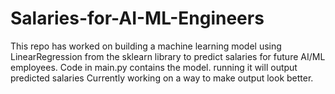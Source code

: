 # Salaries-for-AI-ML-Engineers
This repo has worked on building a machine learning model using LinearRegression from the sklearn library to predict salaries for future AI/ML employees.
Code in main.py contains the model. running it will output predicted salaries
Currently working on a way to make output look better.

